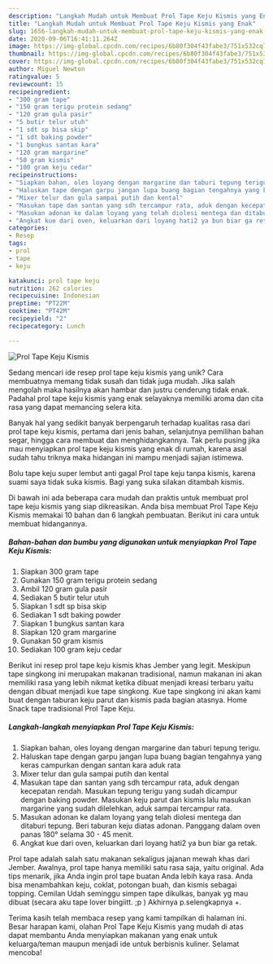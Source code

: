```yaml
---
description: "Langkah Mudah untuk Membuat Prol Tape Keju Kismis yang Enak"
title: "Langkah Mudah untuk Membuat Prol Tape Keju Kismis yang Enak"
slug: 1656-langkah-mudah-untuk-membuat-prol-tape-keju-kismis-yang-enak
date: 2020-09-06T16:41:11.264Z
image: https://img-global.cpcdn.com/recipes/6b80f304f43fabe3/751x532cq70/prol-tape-keju-kismis-foto-resep-utama.jpg
thumbnail: https://img-global.cpcdn.com/recipes/6b80f304f43fabe3/751x532cq70/prol-tape-keju-kismis-foto-resep-utama.jpg
cover: https://img-global.cpcdn.com/recipes/6b80f304f43fabe3/751x532cq70/prol-tape-keju-kismis-foto-resep-utama.jpg
author: Miguel Newton
ratingvalue: 5
reviewcount: 15
recipeingredient:
- "300 gram tape"
- "150 gram terigu protein sedang"
- "120 gram gula pasir"
- "5 butir telur utuh"
- "1 sdt sp bisa skip"
- "1 sdt baking powder"
- "1 bungkus santan kara"
- "120 gram margarine"
- "50 gram kismis"
- "100 gram keju cedar"
recipeinstructions:
- "Siapkan bahan, oles loyang dengan margarine dan taburi tepung terigu."
- "Haluskan tape dengan garpu jangan lupa buang bagian tengahnya yang keras campurkan dengan santan kara aduk rata"
- "Mixer telur dan gula sampai putih dan kental"
- "Masukan tape dan santan yang sdh tercampur rata, aduk dengan kecepatan rendah. Masukan tepung terigu yang sudah dicampur dengan baking powder. Masukan keju parut dan kismis lalu masukan margarine yang sudah dilelehkan, aduk sampai tercampur rata."
- "Masukan adonan ke dalam loyang yang telah diolesi mentega dan ditaburi tepung. Beri taburan keju diatas adonan. Panggang dalam oven panas 180° selama 30 - 45 menit."
- "Angkat kue dari oven, keluarkan dari loyang hati2 ya bun biar ga retak."
categories:
- Resep
tags:
- prol
- tape
- keju

katakunci: prol tape keju 
nutrition: 262 calories
recipecuisine: Indonesian
preptime: "PT22M"
cooktime: "PT42M"
recipeyield: "2"
recipecategory: Lunch

---
```



![Prol Tape Keju Kismis](https://img-global.cpcdn.com/recipes/6b80f304f43fabe3/751x532cq70/prol-tape-keju-kismis-foto-resep-utama.jpg)

Sedang mencari ide resep prol tape keju kismis yang unik? Cara membuatnya memang tidak susah dan tidak juga mudah. Jika salah mengolah maka hasilnya akan hambar dan justru cenderung tidak enak. Padahal prol tape keju kismis yang enak selayaknya memiliki aroma dan cita rasa yang dapat memancing selera kita.

Banyak hal yang sedikit banyak berpengaruh terhadap kualitas rasa dari prol tape keju kismis, pertama dari jenis bahan, selanjutnya pemilihan bahan segar, hingga cara membuat dan menghidangkannya. Tak perlu pusing jika mau menyiapkan prol tape keju kismis yang enak di rumah, karena asal sudah tahu triknya maka hidangan ini mampu menjadi sajian istimewa.

Bolu tape keju super lembut anti gagal Prol tape keju tanpa kismis, karena suami saya tidak suka kismis. Bagi yang suka silakan ditambah kismis.


Di bawah ini ada beberapa cara mudah dan praktis untuk membuat prol tape keju kismis yang siap dikreasikan. Anda bisa membuat Prol Tape Keju Kismis memakai 10 bahan dan 6 langkah pembuatan. Berikut ini cara untuk membuat hidangannya.

<!--inarticleads1-->

##### Bahan-bahan dan bumbu yang digunakan untuk menyiapkan Prol Tape Keju Kismis:

1. Siapkan 300 gram tape
1. Gunakan 150 gram terigu protein sedang
1. Ambil 120 gram gula pasir
1. Sediakan 5 butir telur utuh
1. Siapkan 1 sdt sp bisa skip
1. Sediakan 1 sdt baking powder
1. Siapkan 1 bungkus santan kara
1. Siapkan 120 gram margarine
1. Gunakan 50 gram kismis
1. Sediakan 100 gram keju cedar


Berikut ini resep prol tape keju kismis khas Jember yang legit. Meskipun tape singkong ini merupakan makanan tradisional, namun makanan ini akan memiliki rasa yang lebih nikmat ketika dibuat menjadi kreasi terbaru yaitu dengan dibuat menjadi kue tape singkong. Kue tape singkong ini akan kami buat dengan taburan keju parut dan kismis pada bagian atasnya. Home Snack tape tradisional Prol Tape Keju. 

<!--inarticleads2-->

##### Langkah-langkah menyiapkan Prol Tape Keju Kismis:

1. Siapkan bahan, oles loyang dengan margarine dan taburi tepung terigu.
1. Haluskan tape dengan garpu jangan lupa buang bagian tengahnya yang keras campurkan dengan santan kara aduk rata
1. Mixer telur dan gula sampai putih dan kental
1. Masukan tape dan santan yang sdh tercampur rata, aduk dengan kecepatan rendah. Masukan tepung terigu yang sudah dicampur dengan baking powder. Masukan keju parut dan kismis lalu masukan margarine yang sudah dilelehkan, aduk sampai tercampur rata.
1. Masukan adonan ke dalam loyang yang telah diolesi mentega dan ditaburi tepung. Beri taburan keju diatas adonan. Panggang dalam oven panas 180° selama 30 - 45 menit.
1. Angkat kue dari oven, keluarkan dari loyang hati2 ya bun biar ga retak.


Prol tape adalah salah satu makanan sekaligus jajanan mewah khas dari Jember. Awalnya, prol tape hanya memiliki satu rasa saja, yaitu original. Ada tips menarik, jika Anda ingin prol tape buatan Anda lebih kaya rasa. Anda bisa menambahkan keju, coklat, potongan buah, dan kismis sebagai topping. Cemilan Udah seminggu simpen tape dikulkas, banyak yg mau dibuat (secara aku tape lover bingiitt. ;p ) Akhirnya p.selengkapnya +. 

Terima kasih telah membaca resep yang kami tampilkan di halaman ini. Besar harapan kami, olahan Prol Tape Keju Kismis yang mudah di atas dapat membantu Anda menyiapkan makanan yang enak untuk keluarga/teman maupun menjadi ide untuk berbisnis kuliner. Selamat mencoba!

